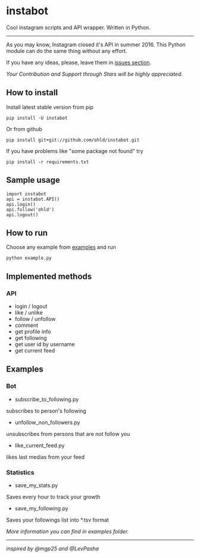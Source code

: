 # instabot
Cool instagram scripts and API wrapper. Written in Python.
___
As you may know, Instagram closed it's API in summer 2016. This Python module can do the same thing without any effort.

If you have any ideas, please, leave them in [issues section](https://github.com/ohld/instabot/issues).

*Your Contribution and Support through Stars will be highly appreciated.*

## How to install

Install latest stable version from pip

```
pip install -U instabot
```

Or from github

```
pip install git+git://github.com/ohld/instabot.git
```

If you have problems like "some package not found" try
```
pip install -r requirements.txt
```

## Sample usage

```
import instabot
api = instabot.API()
api.login()
api.follow('ohld')
api.logout()
```

## How to run
Choose any example from [examples](https://github.com/ohld/instabot/tree/master/examples) and run
```
python example.py
```

## Implemented methods

### API

* login / logout
* like / unlike
* follow / unfollow
* comment
* get profile info
* get following
* get user id by username
* get current feed

## Examples

### Bot

* subscribe_to_following.py

subscribes to person's following

* unfollow_non_followers.py

unsubscribes from persons that are not follow you

* like_current_feed.py

likes last medias from your feed

### Statistics

* save_my_stats.py

Saves every hour to track your growth

* save_my_following.py

Saves your followings list into *.tsv format

*More information you can find in examples folder.*
___
_inspired by @mgp25 and @LevPasha_
